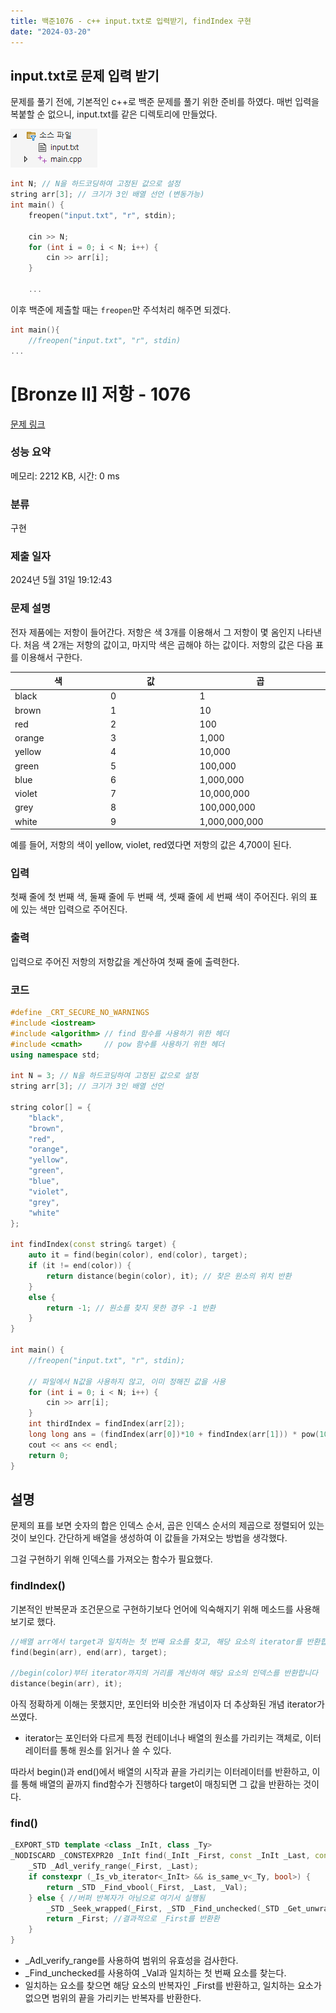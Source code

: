 ```yaml
---
title: 백준1076 - c++ input.txt로 입력받기, findIndex 구현
date: "2024-03-20"
---
```

## input.txt로 문제 입력 받기
문제를 풀기 전에, 기본적인 c++로 백준 문제를 풀기 위한 준비를 하였다.
매번 입력을 복붙할 순 없으니, input.txt를 같은 디렉토리에 만들었다.

![alt text](image-2.png)

```cpp
int N; // N을 하드코딩하여 고정된 값으로 설정
string arr[3]; // 크기가 3인 배열 선언 (변동가능)
int main() {
    freopen("input.txt", "r", stdin);
    
    cin >> N;
    for (int i = 0; i < N; i++) {
        cin >> arr[i];
    }

    ...
```

이후 백준에 제출할 때는 `freopen`만 주석처리 해주면 되겠다.

```cpp
int main(){
    //freopen("input.txt", "r", stdin)
...
```

# [Bronze II] 저항 - 1076 

[문제 링크](https://www.acmicpc.net/problem/1076) 

### 성능 요약

메모리: 2212 KB, 시간: 0 ms

### 분류

구현

### 제출 일자

2024년 5월 31일 19:12:43

### 문제 설명

<p>전자 제품에는 저항이 들어간다. 저항은 색 3개를 이용해서 그 저항이 몇 옴인지 나타낸다. 처음 색 2개는 저항의 값이고, 마지막 색은 곱해야 하는 값이다. 저항의 값은 다음 표를 이용해서 구한다.</p>

<table class="table table-bordered table-center-30">
	<thead>
		<tr>
			<th style="width:10%">색</th>
			<th style="width:10%">값</th>
			<th style="width:10%">곱</th>
		</tr>
	</thead>
	<tbody>
		<tr>
			<td>black</td>
			<td>0</td>
			<td>1</td>
		</tr>
		<tr>
			<td>brown</td>
			<td>1</td>
			<td>10</td>
		</tr>
		<tr>
			<td>red</td>
			<td>2</td>
			<td>100</td>
		</tr>
		<tr>
			<td>orange</td>
			<td>3</td>
			<td>1,000</td>
		</tr>
		<tr>
			<td>yellow</td>
			<td>4</td>
			<td>10,000</td>
		</tr>
		<tr>
			<td>green</td>
			<td>5</td>
			<td>100,000</td>
		</tr>
		<tr>
			<td>blue</td>
			<td>6</td>
			<td>1,000,000</td>
		</tr>
		<tr>
			<td>violet</td>
			<td>7</td>
			<td>10,000,000</td>
		</tr>
		<tr>
			<td>grey</td>
			<td>8</td>
			<td>100,000,000</td>
		</tr>
		<tr>
			<td>white</td>
			<td>9</td>
			<td>1,000,000,000</td>
		</tr>
	</tbody>
</table>

<p>예를 들어, 저항의 색이 yellow, violet, red였다면 저항의 값은 4,700이 된다.</p>

### 입력 

 <p>첫째 줄에 첫 번째 색, 둘째 줄에 두 번째 색, 셋째 줄에 세 번째 색이 주어진다. 위의 표에 있는 색만 입력으로 주어진다.</p>

### 출력 

 <p>입력으로 주어진 저항의 저항값을 계산하여 첫째 줄에 출력한다.</p>

### 코드 
```cpp
#define _CRT_SECURE_NO_WARNINGS
#include <iostream>
#include <algorithm> // find 함수를 사용하기 위한 헤더
#include <cmath>     // pow 함수를 사용하기 위한 헤더
using namespace std;

int N = 3; // N을 하드코딩하여 고정된 값으로 설정
string arr[3]; // 크기가 3인 배열 선언

string color[] = {
    "black",
    "brown",
    "red",
    "orange",
    "yellow",
    "green",
    "blue",
    "violet",
    "grey",
    "white"
};

int findIndex(const string& target) {
    auto it = find(begin(color), end(color), target);
    if (it != end(color)) {
        return distance(begin(color), it); // 찾은 원소의 위치 반환
    }
    else {
        return -1; // 원소를 찾지 못한 경우 -1 반환
    }
}

int main() {
    //freopen("input.txt", "r", stdin);
    
    // 파일에서 N값을 사용하지 않고, 이미 정해진 값을 사용
    for (int i = 0; i < N; i++) {
        cin >> arr[i];
    }
    int thirdIndex = findIndex(arr[2]);
    long long ans = (findIndex(arr[0])*10 + findIndex(arr[1])) * pow(10, thirdIndex);
    cout << ans << endl;
    return 0;
}
```
## 설명
문제의 표를 보면 숫자의 합은 인덱스 순서, 곱은 인덱스 순서의 제곱으로 정렬되어 있는 것이 보인다. 간단하게 배열을 생성하여 이 값들을 가져오는 방법을 생각했다.

그걸 구현하기 위해 인덱스를 가져오는 함수가 필요했다.

### findIndex()
기본적인 반복문과 조건문으로 구현하기보다 언어에 익숙해지기 위해 메소드를 사용해보기로 했다.
```cpp
//배열 arr에서 target과 일치하는 첫 번째 요소를 찾고, 해당 요소의 iterator를 반환합니다.
find(begin(arr), end(arr), target);

//begin(color)부터 iterator까지의 거리를 계산하여 해당 요소의 인덱스를 반환합니다
distance(begin(arr), it);
```

아직 정확하게 이해는 못했지만, 포인터와 비슷한 개념이자 더 추상화된 개념 iterator가 쓰였다.

- iterator는 포인터와 다르게 특정 컨테이너나 배열의 원소를 가리키는 객체로, 이터레이터를 통해 원소를 읽거나 쓸 수 있다.

따라서 begin()과 end()에서 배열의 시작과 끝을 가리키는 이터레이터를 반환하고, 이를 통해 배열의 끝까지 find함수가 진행하다 target이 매칭되면 그 값을 반환하는 것이다.

### find()
```cpp
_EXPORT_STD template <class _InIt, class _Ty>
_NODISCARD _CONSTEXPR20 _InIt find(_InIt _First, const _InIt _Last, const _Ty& _Val) { // find first matching _Val
    _STD _Adl_verify_range(_First, _Last);
    if constexpr (_Is_vb_iterator<_InIt> && is_same_v<_Ty, bool>) {
        return _STD _Find_vbool(_First, _Last, _Val);
    } else { //버퍼 반복자가 아님으로 여기서 실행됨
        _STD _Seek_wrapped(_First, _STD _Find_unchecked(_STD _Get_unwrapped(_First), _STD _Get_unwrapped(_Last), _Val));
        return _First; //결과적으로 _First를 반환환
    }
}
```
- _Adl_verify_range를 사용하여 범위의 유효성을 검사한다.
- _Find_unchecked를 사용하여 _Val과 일치하는 첫 번째 요소를 찾는다. 
- 일치하는 요소를 찾으면 해당 요소의 반복자인 
_First를 반환하고, 일치하는 요소가 없으면 범위의 끝을 가리키는 반복자를 반환한다.